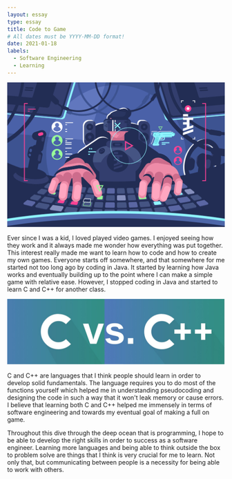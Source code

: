 ```yaml
---
layout: essay
type: essay
title: Code to Game
# All dates must be YYYY-MM-DD format!
date: 2021-01-18
labels:
  - Software Engineering
  - Learning
---
```


<img class="ui medium left circular floated image" src="../images/game.png">

Ever since I was a kid, I loved played video games. I enjoyed seeing how they work and it always made me wonder how everything was put together. This interest really made me want to learn how to code and how to create my own games. Everyone starts off somewhere, and that somewhere for me started not too long ago by coding in Java. It started by learning how Java works and eventually building up to the point where I can make a simple game with relative ease. However, I stopped coding in Java and started to learn C and C++ for another class.

<img class="ui medium left circular floated image" src="../images/CC++.jpg">

C and C++ are languages that I think people should learn in order to develop solid fundamentals. The language requires you to do most of the functions yourself which helped me in understanding pseudocoding and designing the code in such a way that it won't leak memory or cause errors. I believe that learning both C and C++ helped me immensely in terms of software engineering and towards my eventual goal of making a full on game.

Throughout this dive through the deep ocean that is programming, I hope to be able to develop the right skills in order to success as a software engineer. Learning more languages and being able to think outside the box to problem solve are things that I think is very crucial for me to learn. Not only that, but communicating between people is a necessity for being able to work with others.

